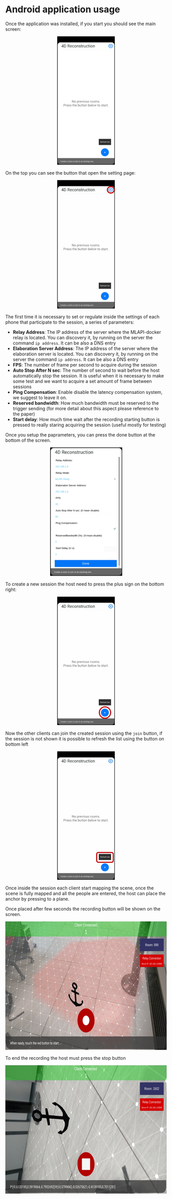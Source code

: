 # Android application usage

Once the application was installed, if you start you should see the main screen:

<p align="center"><img src="img/main_page.jpg" height="400" alt="Main page of the Android application"/></p>

On the top you can see the button that open the setting page:

<p align="center"><img src="img/main_page_settings_highlight.jpg" height="400" alt="Main page of the Android application with highlighted the setting button on the top right"/></p>

The first time it is necessary to set or regulate inside the settings of each phone that participate to the session, a series of parameters:

- **Relay Address**: The IP address of the server where the MLAPI-docker relay is located. You can discovery it, by running on the server the command ```ip address```. It can be also a DNS entry
- **Elaboration Server Address**: The IP address of the server where the elaboration server is located. You can discovery it, by running on the server the command ```ip address```. It can be also a DNS entry
- **FPS**: The number of frame per second to acquire during the session
- **Auto Stop After N sec**: The number of second to wait before the host automatically stop the session. It is useful when it is necessary to make some test and we want to acquire a set amount of frame between sessions
- **Ping Compensation**: Enable disable the latency compensation system, we suggest to leave it on.
- **Reserved bandwidth**: How much bandwidth must be reserved to the trigger sending (for more detail about this aspect please reference to the paper)
- **Start delay**: How much time wait after the recording starting button is pressed to really staring acquiring the session (useful mostly for testing)

Once you setup the paprameters, you can press the done button at the bottom of the screen.

<p align="center"><img src="img/settings.jpg" height="400" alt="Settings page of the Android application"/></p>

To create a new session the host need to press the plus sign on the bottom right:

<p align="center"><img src="img/main_page_new_session_highlight.jpg" height="400" alt="Main page of the Android application with highlighted the new session button on the bottom right"/></p>

Now the other clients can join the created session using the ```join``` button, if the session is not shown it is possible to refresh the list using the button on bottom left

<p align="center"><img src="img/main_page_refresh_highlight.jpg" height="400" alt="Main page of the Android application with highlighted the refresh list button on the bottom right"/></p>

Once inside the session each client start mapping the scene, once the scene is fully mapped and all the people are entered, the host can place the anchor by pressing to a plane.

Once placed after few seconds the recording button will be shown on the screen.

<p align="center"><img src="img/recording_started.jpg" height="400" alt="Example of the view before the recording started"/></p>

To end the recording the host must press the stop button

<p align="center"><img src="img/recording_in_progress.jpg" height="400" alt="Example of the view with the stop button"/></p>
